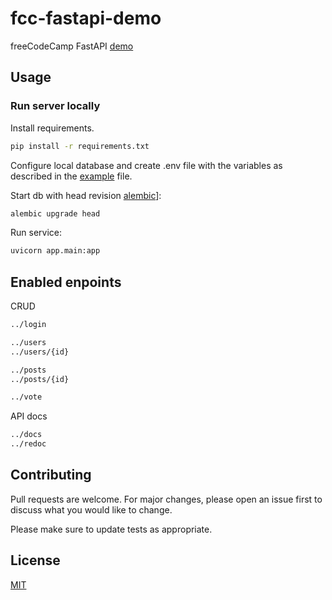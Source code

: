 # fcc-fastapi-demo

freeCodeCamp FastAPI [demo](https://youtu.be/0sOvCWFmrtA)

## Usage

### Run server locally

Install requirements.

```bash
pip install -r requirements.txt
```

Configure local database and create .env file with the variables as described in the [example](.env_example) file.

Start  db with head revision [alembic](https://alembic.sqlalchemy.org/en/latest/)]:

```bash
alembic upgrade head
```

Run service:

```bash
uvicorn app.main:app
```

## Enabled enpoints

CRUD

```bash
../login

../users
../users/{id}

../posts
../posts/{id}

../vote
```

API docs

```bash
../docs
../redoc
```

## Contributing

Pull requests are welcome. For major changes, please open an issue first to discuss what you would like to change.

Please make sure to update tests as appropriate.

## License

[MIT](https://choosealicense.com/licenses/mit/)
